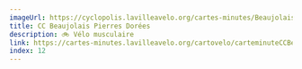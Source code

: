 ```yaml
---
imageUrl: https://cyclopolis.lavilleavelo.org/cartes-minutes/BeaujolaisPierresDorees_Muscu.png
title: CC Beaujolais Pierres Dorées
description: 🚲 Vélo musculaire
link: https://cartes-minutes.lavilleavelo.org/cartovelo/carteminuteCCBeaujolaisPierresDoreesVeloMuscu.html
index: 12
---
```

